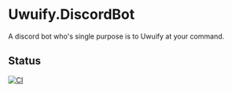 # Uwuify.DiscordBot

A discord bot who's single purpose is to Uwuify at your command.

## Status

[![CI](https://github.com/nickmartin1ee7/Uwuify.DiscordBot/actions/workflows/CI.yml/badge.svg)](https://github.com/nickmartin1ee7/Uwuify.DiscordBot/actions/workflows/CI.yml)
